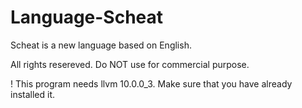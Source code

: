 # Language-Scheat
Scheat is a new language based on English.

All rights resereved.
Do NOT use for commercial purpose.

! This program needs llvm 10.0.0_3. Make sure that you have already installed it.
